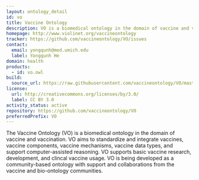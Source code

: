 ```yaml
---
layout: ontology_detail
id: vo
title: Vaccine Ontology
description: VO is a biomedical ontology in the domain of vaccine and vaccination.
homepage: http://www.violinet.org/vaccineontology
tracker: https://github.com/vaccineontology/VO/issues
contact:
  email: yongqunh@med.umich.edu
  label: Yongqunh He
domain: health
products:
  - id: vo.owl
build:
  source_url: https://raw.githubusercontent.com/vaccineontology/VO/master/src/VO_merged.owl
license:
  url: http://creativecommons.org/licenses/by/3.0/
  label: CC BY 3.0
activity_status: active
repository: https://github.com/vaccineontology/VO
preferredPrefix: VO
---
```


The Vaccine Ontology (VO) is a biomedical ontology in the domain of vaccine and vaccination. VO aims to standardize and integrate vaccines, vaccine components, vaccine mechanisms, vaccine data types, and support computer-assisted reasoning. VO supports basic vaccine research, development, and clincal vaccine usage. VO is being developed as a community-based ontology with support and collaborations from the vaccine and bio-ontology communities.
